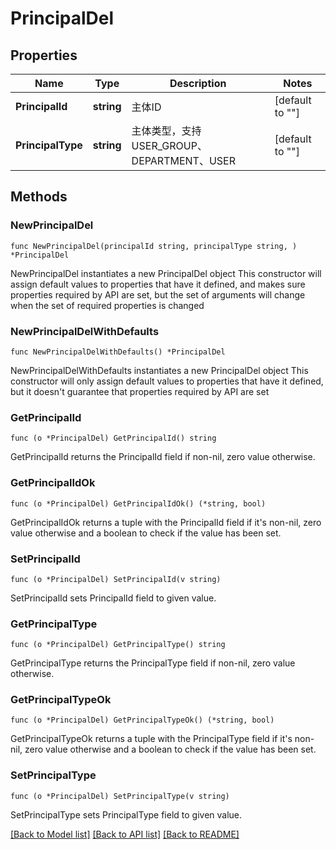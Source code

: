 # PrincipalDel

## Properties

Name | Type | Description | Notes
------------ | ------------- | ------------- | -------------
**PrincipalId** | **string** | 主体ID | [default to ""]
**PrincipalType** | **string** | 主体类型，支持USER_GROUP、DEPARTMENT、USER | [default to ""]

## Methods

### NewPrincipalDel

`func NewPrincipalDel(principalId string, principalType string, ) *PrincipalDel`

NewPrincipalDel instantiates a new PrincipalDel object
This constructor will assign default values to properties that have it defined,
and makes sure properties required by API are set, but the set of arguments
will change when the set of required properties is changed

### NewPrincipalDelWithDefaults

`func NewPrincipalDelWithDefaults() *PrincipalDel`

NewPrincipalDelWithDefaults instantiates a new PrincipalDel object
This constructor will only assign default values to properties that have it defined,
but it doesn't guarantee that properties required by API are set

### GetPrincipalId

`func (o *PrincipalDel) GetPrincipalId() string`

GetPrincipalId returns the PrincipalId field if non-nil, zero value otherwise.

### GetPrincipalIdOk

`func (o *PrincipalDel) GetPrincipalIdOk() (*string, bool)`

GetPrincipalIdOk returns a tuple with the PrincipalId field if it's non-nil, zero value otherwise
and a boolean to check if the value has been set.

### SetPrincipalId

`func (o *PrincipalDel) SetPrincipalId(v string)`

SetPrincipalId sets PrincipalId field to given value.


### GetPrincipalType

`func (o *PrincipalDel) GetPrincipalType() string`

GetPrincipalType returns the PrincipalType field if non-nil, zero value otherwise.

### GetPrincipalTypeOk

`func (o *PrincipalDel) GetPrincipalTypeOk() (*string, bool)`

GetPrincipalTypeOk returns a tuple with the PrincipalType field if it's non-nil, zero value otherwise
and a boolean to check if the value has been set.

### SetPrincipalType

`func (o *PrincipalDel) SetPrincipalType(v string)`

SetPrincipalType sets PrincipalType field to given value.



[[Back to Model list]](../README.md#documentation-for-models) [[Back to API list]](../README.md#documentation-for-api-endpoints) [[Back to README]](../README.md)


